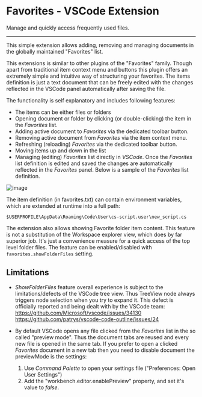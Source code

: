 # Favorites - VSCode Extension

Manage and quickly access frequently used files. 
<hr/>

This simple extension allows adding, removing and managing documents in the globally maintained "Favorites" list. 

This extensions is similar to other plugins of the "Favorites" family. Though  apart from traditional item context menu and buttons this plugin offers an extremely simple and intuitive way of structuring your favorites. The items definition is just a text document that can be freely edited with the changes reflected in the VSCode panel automatically after saving the file.

The functionality is self explanatory and includes following features:

* The items can be either files or folders
* Opening document or folder by clicking (or double-clicking) the item in the _Favorites_ list.
* Adding active document to _Favorites_ via the dedicated toolbar button.
* Removing active document from _Favorites_ via the item context menu.
* Refreshing (reloading) _Favorites_ via the dedicated toolbar button.
* Moving items up and down in the list
* Managing (editing) _Favorites_ list directly in _VSCode_. Once the _Favorites_ list definition is edited and saved the changes are automatically reflected in the _Favorites_ panel. Below is a sample of the _Favorites_ list definition.

![image](https://raw.githubusercontent.com/oleg-shilo/Favorites.vscode/master/resources/images/favorites_vscode.gif)

The item definition (in favorites.txt) can contain environment variables, which  are extended at runtime into a full path:  
```
$USERPROFILE\AppData\Roaming\Code\User\cs-script.user\new_script.cs
``` 


The extension also allows showing Favorite folder item content. 
This feature is not a substitution of the Workspace explorer view, which does by far superior job. It's just a convenience measure for a quick access of the top level folder files. The feature can be enabled/disabled with `favorites.showFolderFiles` setting. 


## Limitations
* _ShowFolderFiles_ feature overall experience is subject to the limitations/defects of the VSCode tree view. Thus TreeView node always triggers node selection when you try to expand it. This defect is officially reported and being dealt with by the VSCode team:<br/>
   https://github.com/Microsoft/vscode/issues/34130<br/>
   https://github.com/patrys/vscode-code-outline/issues/24<br/>

* By default VSCode opens any file clicked from the  _Favorites_ list in the so called "preview mode". Thus the document tabs are reused and every new file is opened in the same tab. If you prefer to open a clicked _Favorites_ document in a new tab then you need to disable document the previewMode is the settings:
  1. Use _Command Palette_ to open your settings file ("Preferences: Open User Settings")
  2. Add the "workbench.editor.enablePreview" property, and set it's value to _false_. 

